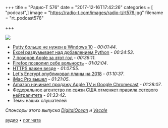 +++
title = "Радио-Т 576"
date = "2017-12-16T17:42:26"
categories = [ "podcast",]
image = "https://radio-t.com/images/radio-t/rt576.jpg"
filename = "rt_podcast576"

+++

![](https://radio-t.com/images/radio-t/rt576.jpg)

- [Putty больше не нужен в Windows 10](https://www.servethehome.com/say-farewell-putty-microsoft-adds-openssh-client-windows-10/) - *00:01:44*.
- [Excel раздумывает над добавлением Python](https://news.ycombinator.com/item?id=15927132) - *00:24:53*.
- [7 позоров Apple за этот год](https://www.idropnews.com/news/7-things-apple-screwed-up-this-year/58620/) - *00:36:11*.
- [Firefox позволил себе вольность](https://drewdevault.com/2017/12/16/Firefox-is-on-a-slippery-slope.html) - *01:02:04*.
- [HTTPS важен везде](https://www.troyhunt.com/im-sorry-you-feel-this-way-natwest-but-https-on-your-landing-page-is-important/) - *01:07:55*.
- [Let's Encrypt опубликовал планы на 2018](http://www.opennet.ru/opennews/art.shtml?num=47713) - *01:10:37*.
- [iMac Pro вышел](https://www.theverge.com/2017/12/14/16775156/apple-imac-pro-photos-xeon-radeon-power-vr-final-cut-8k) - *01:21:05*.
- [Amazon начинает продажу Apple TV и Google Chromecast](https://hellogiggles.com/lifestyle/technology/amazon-will-now-sell-apple-tvs-and-google-chromecasts/) - *01:28:07*.
- [Федеральное агентство по связи США отменяет правила сетевого нейтралитета](http://www.opennet.ru/opennews/art.shtml?num=47747) - *01:33:42*.
- Темы наших слушателей

*Спонсоры этого выпуска [DigitalOcean](https://www.digitalocean.com) и [Vscale](http://bit.ly/radio-t_vscale)*


[аудио](http://cdn.radio-t.com/rt_podcast576.mp3) • [лог чата](http://chat.radio-t.com/logs/radio-t-576.html)
<audio src="http://cdn.radio-t.com/rt_podcast576.mp3" preload="none"></audio>
